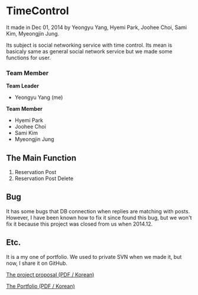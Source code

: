 # TimeControl

It made in Dec 01, 2014 by Yeongyu Yang, Hyemi Park, Joohee Choi, Sami Kim, Myeongjin Jung.

Its subject is social networking service with time control.
Its mean is basicaly same as general social network service but we made some functions for user.

### Team Member

**Team Leader**
* Yeongyu Yang (me)

**Team Member**
* Hyemi Park
* Joohee Choi
* Sami Kim
* Myeongjin Jung

## The Main Function 

1. Reservation Post
2. Reservation Post Delete

## Bug

It has some bugs that DB connection when replies are matching with posts. However, I have been known how to fix it since found this bug, but we won't fix it because this project was closed from us when 2014.12.

## Etc.

It is a my one of portfolio.
We used to private SVN when we made it, but now, I share it on GitHub.

[The project proposal (PDF / Korean)](https://www.dropbox.com/s/figs4e985rr67ic/%5B2.0%5D%20%EC%96%91%EC%97%B0%EA%B7%9C%20-%20Time%20Control%20SNS%20%28%EA%B8%B0%ED%9A%8D%EC%84%9C%29.pdf?dl=0")

[The Portfolio (PDF / Korean)](https://www.dropbox.com/s/b2so44ftnt76oe4/%5B3.0%5D%20%EC%96%91%EC%97%B0%EA%B7%9C%20-%20Time%20Control%20SNS%20%28%ED%8F%AC%ED%8A%B8%ED%8F%B4%EB%A6%AC%EC%98%A4%29.pdf?dl=0)

